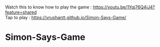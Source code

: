 Watch this to know how to play the game : https://youtu.be/1Yqj76Q4jJ4?feature=shared<br>
Tap to play : https://vrushantt.github.io/Simon-Says-Game/
# Simon-Says-Game


